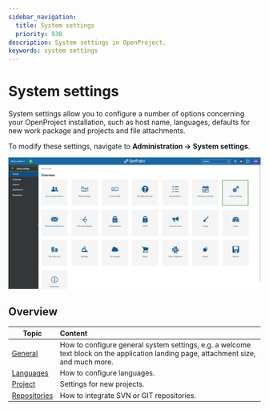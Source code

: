 ```yaml
---
sidebar_navigation:
  title: System settings
  priority: 930
description: System settings in OpenProject.
keywords: system settings
---
```

# System settings

System settings allow you to configure a number of options concerning your OpenProject installation, such as host name, languages, defaults for new work package and projects and file attachments.

To modify these settings, navigate to **Administration → System settings**.

![Administration system settings](system-settings.png)


## Overview

| Topic                              | Content                                                      |
| ---------------------------------- | :----------------------------------------------------------- |
| [General](general-settings)        | How to configure general system settings, e.g. a welcome text block on the application landing page, attachment size, and much more. |
| [Languages](languages)             | How to configure languages.                                  |
| [Project](project-system-settings) | Settings for new projects.                                   |
| [Repositories](repositories)       | How to integrate SVN or GIT repositories.                    |

